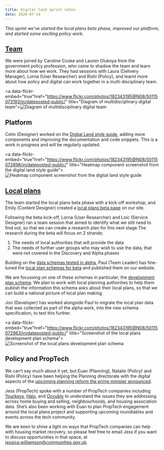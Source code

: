 ```yaml
---
title: Digital land sprint notes
date: 2020-07-14
---
```


_This sprint we’ve started the local plans beta phase, improved our platform, and started some exciting policy work._

## [Team](https://digital-land.github.io/about/)

We were joined by Caroline Cooke and Lauren Olukoya from the government policy profession, who came to shadow the team and learn more about how we work. They had sessions with Laura (Delivery Manager), Lorna (User Researcher) and Rishi (Policy), and learnt more about how policy and digital can work together in a multi-disciplinary team.  

<a data-flickr-embed="true"href="https://www.flickr.com/photos/182343195@N08/50115073193/in/dateposted-public/" title="Diagram of multidisciplinary digital team"><img src="https://live.staticflickr.com/65535/50115073193_fcc3b6326c_c.jpg" alt="Diagram of multidisciplinary digital team"></a>

## Platform

Colm (Designer) worked on the [Digital Land style guide](http://digital-land-design.herokuapp.com/), adding more components and improving the documentation and code snippets. This is a work in progress and will be regularly updated.

<a data-flickr-embed="true"href="https://www.flickr.com/photos/182343195@N08/50115072898/in/dateposted-public/" title="Heatmap component screenshot from the digital land style guide"><img src="https://live.staticflickr.com/65535/50115072898_250ae68d35_c.jpg" alt="Heatmap component screenshot from the digital land style guide"></a>

## [Local plans](https://digital-land.github.io/project/local-plans/)

The team started the local plans beta phase with a kick-off workshop, and Emily (Content Designer) created a [local plans beta page](https://digital-land.github.io/project/local-plans/beta/) on our site.

Following the beta kick-off, Lorna (User Researcher) and Loic (Service Designer) ran a team session that aimed to identify what we still need to find out, so that we can create a research plan for this next stage.The research during the beta will focus on 2 strands: 
1. The needs of local authorities that will provide the data
2. The needs of further user groups who may wish to use the data, that were not covered in the Discovery and Alpha phases

Building on the [data schemas tested in alpha](https://docs.google.com/spreadsheets/d/13mqs6lZy6SyO0xCKcIXtL71SnqnDAZ2hBj3RBpWP_DM/edit#gid=343807225), Paul (Team Leader) has fine-tuned the [local plan schemas for beta](https://digital-land.github.io/specification/dataset/local-plans/#schemas) and published them on our website. 

We are focussing on one of these schemas in particular; the [development plan schema](https://digital-land.github.io/specification/schema/development-plan). We plan to work with local planning authorities to help them publish the information this schema asks about their local plans, so that we can build a national picture of local plan making. 

Jon (Developer) has worked alongside Paul to migrate the local plan data that was collected as part of the alpha work, into the new schema specification, to test this further.

<a data-flickr-embed="true"href="https://www.flickr.com/photos/182343195@N08/50115072963/in/dateposted-public/" title="Screenshot of the local plans development plan schema"><img src="https://live.staticflickr.com/65535/50115072963_8b2a4e3c14_c.jpg" alt="Screenshot of the local plans development plan schema"></a>

## Policy and PropTech

We can’t say much about it yet, but Euan (Planning), Natalie (Policy) and Rishi (Policy) have been helping the Planning directorate with the digital aspects of the [upcoming planning reform the prime minister announced](https://www.gov.uk/government/news/pm-build-build-build). 

Jess (PropTech) spoke with a number of PropTech companies including [Yourkeys](https://www.yourkeys.com/), [Halo](https://www.localhalo.com/), and [Occubly](https://www.occubly.com/) to understand the issues they are addressing across home buying and selling, neighbourhoods, and housing association data. She’s also been working with Euan to plan PropTech engagement around the local plans project and supporting upcoming roundtables and events across the tech community. 

We are keen to shine a light on ways that PropTech companies can help with housing market recovery, so please feel free to email Jess if you want to discuss opportunities in that space, at <jessica.williamson@communities.gov.uk>.
